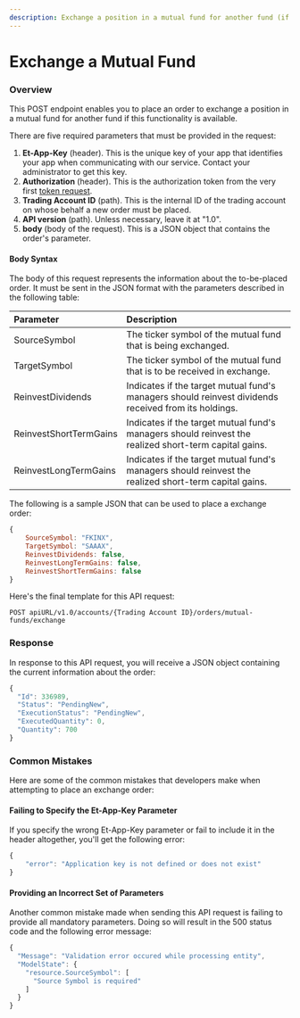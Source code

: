 ```yaml
---
description: Exchange a position in a mutual fund for another fund (if available)
---
```


# Exchange a Mutual Fund

### Overview

This POST endpoint enables you to place an order to exchange a position in a mutual fund for another fund if this functionality is available.

There are five required parameters that must be provided in the request:

1. **Et-App-Key** \(header\). This is the unique key of your app that identifies your app when communicating with our service. Contact your administrator to get this key.
2. **Authorization** \(header\). This is the authorization token from the very first [token request](../../authentication/requesting-tokens/).
3. **Trading Account ID** \(path\). This is the internal ID of the trading account on whose behalf a new order must be placed. 
4. **API version** \(path\). Unless necessary, leave it at "1.0".
5. **body** \(body of the request\). This is a JSON object that contains the order's parameter.

#### Body Syntax

The body of this request represents the information about the to-be-placed order. It must be sent in the JSON format with the parameters described in the following table:

| Parameter | Description |
| :--- | :--- |
| SourceSymbol | The ticker symbol of the mutual fund that is being exchanged. |
| TargetSymbol | The ticker symbol of the mutual fund that is to be received in exchange. |
| ReinvestDividends | Indicates if the target mutual fund's managers should reinvest dividends received from its holdings. |
| ReinvestShortTermGains | Indicates if the target mutual fund's managers should reinvest the realized short-term capital gains. |
| ReinvestLongTermGains | Indicates if the target mutual fund's managers should reinvest the realized short-term capital gains. |

The following is a sample JSON that can be used to place a exchange order:

```javascript
{
    SourceSymbol: "FKINX",
    TargetSymbol: "SAAAX",
    ReinvestDividends: false,
    ReinvestLongTermGains: false,
    ReinvestShortTermGains: false
}
```

Here's the final template for this API request:

```text
POST apiURL/v1.0/accounts/{Trading Account ID}/orders/mutual-funds/exchange
```

### Response

In response to this API request, you will receive a JSON object containing the current information about the order:

```javascript
{
  "Id": 336989,
  "Status": "PendingNew",
  "ExecutionStatus": "PendingNew",
  "ExecutedQuantity": 0,
  "Quantity": 700
}
```

### Common Mistakes

Here are some of the common mistakes that developers make when attempting to place an exchange order:

#### Failing to Specify the Et-App-Key Parameter

If you specify the wrong Et-App-Key parameter or fail to include it in the header altogether, you'll get the following error:

```javascript
{
    "error": "Application key is not defined or does not exist"
}
```

#### Providing an Incorrect Set of Parameters

Another common mistake made when sending this API request is failing to provide all mandatory parameters. Doing so will result in the 500 status code and the following error message:

```javascript
{
  "Message": "Validation error occured while processing entity",
  "ModelState": {
    "resource.SourceSymbol": [
      "Source Symbol is required"
    ]
  }
}
```

